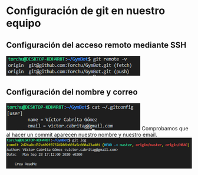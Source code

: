 # Configuración de git en nuestro equipo
## Configuración del acceso remoto mediante SSH
![](img/git-ssh.png)

## Configuración del nombre y correo
![](img/git-name-config.png)
Comprobamos que al hacer un commit aparecen nuestro nombre y nuestro email.
![](img/git-log.png)
